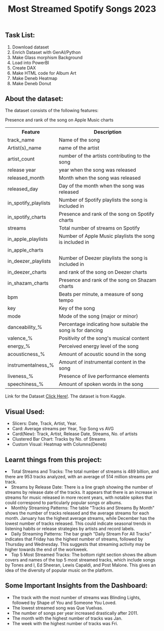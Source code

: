 <!DOCTYPE html>
<html lang="en">
<head>
    <meta charset="UTF-8">
    <meta name="viewport" content="width=device-width, initial-scale=1.0">
</head>
<body>
    <header>
        <h1>Most Streamed Spotify Songs 2023</h1>
    </header>
     <main>
        <h2>Task List:</h2>
        <ol>
            <li>Download dataset</li>
            <li>Enrich Dataset with GenAI/Python</li>
            <li>Make Glass morphism Background</li>
            <li>Load into PowerBI</li>
            <li>Create DAX</li>
            <li>Make HTML code for Album Art</li>
            <li>Make Deneb Heatmap</li>
            <li>Make Deneb Donut</li>
        </ol>
        <h2>About the dataset:</h2>
        <p>The dataset consists of the following features:</p>
        <table>
            <tr>
                <th>Feature</th>
                <th>Description</th>
            </tr>
            <tr>
                <td>track_name</td>
                <td>Name of the song</td>
            </tr>
            <tr>
                <td>Artist(s)_name</td>
                <td>name of the artist</td>
           </tr>
            <tr>
                <td>artist_count</td>
                <td>number of the artists contributing to the song </td>
            </tr>
            <tr>
                <td>release year</td>
                <td>year when the song was released</td>
            </tr>
            <tr>
                <td>released_month</td>
                <td>Month when the song was released</td>
            </tr>
            <tr>
                <td>released_day</td>
                <td>Day of the month when the song was released</td>    
            </tr>
            <tr>
                <td>in_spotify_playlists</td>
                <td>Number of Spotify playlists the song is included in</td>
            </tr>
            <tr>
                <td>in_spotify_charts</td>
                <td> Presence and rank of the song on Spotify charts</td>
            </tr>
            <tr>
                <td>streams</td>
                <td>Total number of streams on Spotify</td>
            </tr>
            <tr>
                <td>in_apple_playlists</td>
                <td>  Number of Apple Music playlists the song is included in</td>
            </tr>
            <tr>
            <td>in_apple_charts</td>
            <td></td>Presence and rank of the song on Apple Music charts</td>   
            </tr>
            <tr>
                <td>in_deezer_playlists</td>
                <td>Number of Deezer playlists the song is included in</td>
            </tr>
            <tr>
                <td>in_deezer_charts</td>
                <td> and rank of the song on Deezer charts</td>
            </tr>
            <tr>
                <td>in_shazam_charts</td>
                <td>Presence and rank of the song on Shazam charts</td>
            </tr>
            <tr>
                <td>bpm</td>
               <td>Beats per minute, a measure of song tempo</td>
            </tr>
            <tr>
                <td>key</td>
                <td>Key of the song</td>
            </tr>
            <tr>
                <td>mode</td>
                <td>Mode of the song (major or minor)</td>
            </tr>
            <tr>
                <td>danceability_%</td>
                <td>Percentage indicating how suitable the song is for dancing</td>
            </tr>
            <tr>
                <td>valence_%</td>
                <td>Positivity of the song's musical content</td>
            </tr>
            <tr>
                <td>energy_%</td>
                 <td>Perceived energy level of the song</td>
            </tr>
            <tr>
                <td>acousticness_%</td>
                <td>Amount of acoustic sound in the song</td>
            </tr>
            <tr>
                <td>instrumentalness_%</td>
                <td>Amount of instrumental content in the song</td>
            </tr>
            <tr>
                <td>liveness_%</td>
                <td>Presence of live performance elements</td>
            </tr>
            <tr>
                <td>speechiness_%</td>
                 <td>Amount of spoken words in the song</td>
            </tr>
        </table>
        <p>Link for the Dataset <a href="https://www.kaggle.com/datasets/nelgiriyewithana/top-spotify-songs-2023?rvi=1">Click Here!</a>. The dataset is from Kaggle.</p>
         <h2>Visual Used:</h2>
        <ul>
            <li>Slicers: Date, Track, Artist, Year.</li>
            <li>Card: Average streams per Year, Top Song vs AVG</li>
            <li>Card(New): Track, Artist, Release Date, Streams, No. of artists</li>
            <li>Clustered Bar Chart: Tracks by No. of Streams</li>
            <li>Custom Visual: Heatmap with Columns(Deneb)</li>
        </ul>
        <h2>Learnt things from this project:</h2>
            <li>Total Streams and Tracks: The total number of streams is 489 billion, and there are 953 tracks analyzed, with an average of 514 million streams per track.</li>
         <li>Streams by Release Date: There is a line graph showing the number of streams by release date of the tracks. It appears that there is an increase in streams for music released in more recent years, with notable spikes that could correspond to particularly popular songs or albums.</li>
         <li>Monthly Streaming Patterns: The table "Tracks and Streams By Month" shows the number of tracks released and the average streams for each month. January has the highest average streams, while December has the lowest number of tracks released. This could indicate seasonal trends in listening habits or release strategies by artists and record labels.</li>
         <li>Daily Streaming Patterns: The bar graph "Daily Stream For All Tracks" indicates that Friday has the highest number of streams, followed by Thursday and Wednesday. This suggests that streaming activity may be higher towards the end of the workweek.</li>
         <li>Top 5 Most Streamed Tracks: The bottom right section shows the album covers and names of the top 5 most streamed tracks, which include songs by Tones and I, Ed Sheeran, Lewis Capaldi, and Post Malone. This gives an idea of the diversity of popular music on the platform.
              </li>
        <ul>
        </ul>
        <h2>Some Important Insights from the Dashboard:</h2>
        <ul>
            <li>The track with the most number of streams was Blinding Lights, followed by Shape of You and Someone You Loved.</li>
            <li>The lowest streamed song was Que Vuelvas.</li>
            <li>The number of songs per year increased drastically after 2011.</li>
            <li>The month with the highest number of tracks was Jan.</li>
            <li>The week with the highest number of tracks was Fri.</li>
        </ul>
    </main>
</body>
</html>
